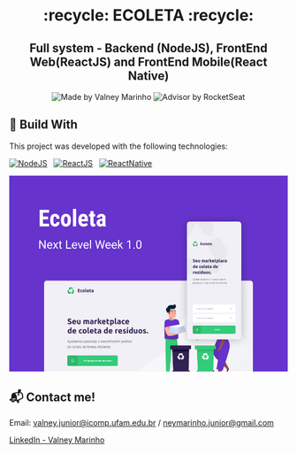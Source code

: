 <h1 align="center">
  :recycle: ECOLETA :recycle:
</h1>

<h2 align="center">
  Full system - Backend (NodeJS), FrontEnd Web(ReactJS) and FrontEnd Mobile(React Native) 
</h2>

<p align="center">
  <img alt="Made by Valney Marinho" src="https://img.shields.io/badge/made%20by-valn3y-%20?color=7159C1">
  <img alt="Advisor by RocketSeat" src="https://img.shields.io/badge/advisor%20by-RocketSeat-%20?color=7159C1" >
</p>

## :rocket: Build With
This project was developed with the following technologies:

<a href="https://nodejs.org/en/"><img alt="NodeJS" src="https://img.shields.io/badge/Node.js-05122A?style=for-the-badge&logo=nodedotjs"/></a> &nbsp;
<a href="https://pt-br.reactjs.org/"><img alt="ReactJS" src="https://img.shields.io/badge/React-05122A?style=for-the-badge&logo=react"/></a> &nbsp;
<a href="https://reactnative.dev/"><img alt="ReactNative" src="https://img.shields.io/badge/React_Native-05122A?style=for-the-badge&logo=react"/></a> &nbsp;

![Alt text](Ecoleta.jpg?raw=true "Title")

## :mailbox_with_mail: Contact me!
Email: valney.junior@icomp.ufam.edu.br / neymarinho.junior@gmail.com

[LinkedIn - Valney Marinho](https://www.linkedin.com/in/valney-júnior-b34384149)
